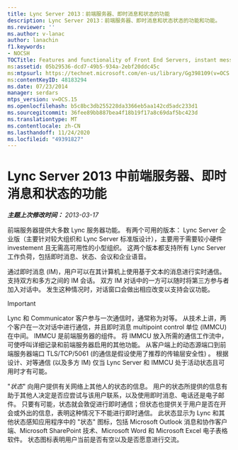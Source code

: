 ```yaml
---
title: Lync Server 2013：前端服务器、即时消息和状态的功能
description: Lync Server 2013：前端服务器、即时消息和状态状态的功能和功能。
ms.reviewer: ''
ms.author: v-lanac
author: lanachin
f1.keywords:
- NOCSH
TOCTitle: Features and functionality of Front End Servers, instant messaging, and presence
ms:assetid: 05b29536-dcd7-49b5-934a-2ebf20ddc45c
ms:mtpsurl: https://technet.microsoft.com/en-us/library/Gg398109(v=OCS.15)
ms:contentKeyID: 48183294
ms.date: 07/23/2014
manager: serdars
mtps_version: v=OCS.15
ms.openlocfilehash: b5c8bc3db255228da3366eb5aa142cd5adc233d1
ms.sourcegitcommit: 36fee89bb887bea4f18b19f17a8c69daf5bc423d
ms.translationtype: MT
ms.contentlocale: zh-CN
ms.lasthandoff: 11/24/2020
ms.locfileid: "49391827"
---
```

# <a name="features-and-functionality-of-front-end-servers-instant-messaging-and-presence-in-lync-server-2013"></a>Lync Server 2013 中前端服务器、即时消息和状态的功能

<div data-xmlns="http://www.w3.org/1999/xhtml">

<div class="topic" data-xmlns="http://www.w3.org/1999/xhtml" data-msxsl="urn:schemas-microsoft-com:xslt" data-cs="https://msdn.microsoft.com/">

<div data-asp="https://msdn2.microsoft.com/asp">



</div>

<div id="mainSection">

<div id="mainBody">

<span> </span>

_**主题上次修改时间：** 2013-03-17_

前端服务器提供大多数 Lync 服务器功能。 有两个可用的版本： Lync Server 企业版（主要针对较大组织和 Lync Server 标准版设计），主要用于需要较小硬件 investement 且无需高可用性的小型组织。 这两个版本都支持所有 Lync Server 工作负荷，包括即时消息、状态、会议和企业语音。

通过即时消息 (IM)，用户可以在其计算机上使用基于文本的消息进行实时通信。 支持双方和多方之间的 IM 会话。 双方 IM 对话中的一方可以随时将第三方参与者加入对话中。 发生这种情况时，对话窗口会做出相应改变以支持会议功能。

<div>


> [!IMPORTANT]
> Lync 和 Communicator 客户参与一次通信时，通常称为对等。 从技术上讲，两个客户在一次对话中进行通信，并且即时消息 multipoint control 单位 (IMMCU) 在中间。 IMMCU 是前端服务器的组件。 将 IMMCU 放入所需的通信工作流中，可使呼叫详细记录和前端服务器启用的其他功能。 从客户端上的动态源端口到前端服务器端口 TLS/TCP/5061 (的通信是假设使用了推荐的传输层安全性) 。 根据设计、对等通信 (以及多方 IM) 仅当 Lync Server 和 IMMCU 处于活动状态且可用时才有可能。



</div>

"*状态*" 向用户提供有关网络上其他人的状态的信息。 用户的状态所提供的信息有助于其他人决定是否应尝试与该用户联系，以及使用即时消息、电话还是电子邮件。 只要有可能，状态就会敦促进行即时通信；但状态也提供关于用户是否在开会或外出的信息，表明这种情况下不能进行即时通信。 此状态显示为 Lync 和其他状态感知应用程序中的 "状态" 图标，包括 Microsoft Outlook 消息和协作客户端、Microsoft SharePoint 技术、Microsoft Word 和 Microsoft Excel 电子表格软件。 状态图标表明用户当前是否有空以及是否愿意进行交流。

</div>

<span> </span>

</div>

</div>

</div>

